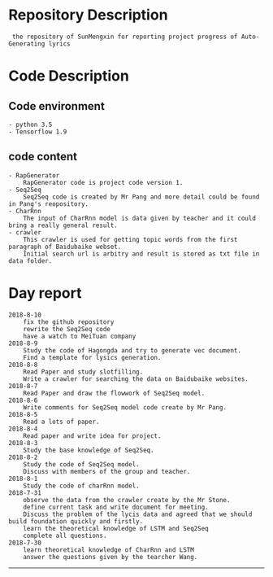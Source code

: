 # Repository Description

     the repository of SunMengxin for reporting project progress of Auto-Generating lyrics
     
# Code Description

## Code environment      
    - python 3.5       
    - Tensorflow 1.9         
## code content  
    - RapGenerator
        RapGenerator code is project code version 1.
    - Seq2Seq            
        Seq2Seq code is created by Mr Pang and more detail could be found in Pang's reopository.         
    - CharRnn             
        The input of CharRnn model is data given by teacher and it could bring a really general result.
    - crawler           
        This crawler is used for getting topic words from the first paragraph of Baidubaike webset.
        Initial search url is arbitry and result is stored as txt file in data folder.  

# Day report
    2018-8-10
        fix the github repository
        rewrite the Seq2Seq code
        have a watch to MeiTuan company
    2018-8-9          
        Study the code of Hagongda and try to generate vec document.              
        Find a template for lysics generation.          
    2018-8-8         
        Read Paper and study slotfilling.             
        Write a crawler for searching the data on Baidubaike websites.   
    2018-8-7           
        Read Paper and draw the flowwork of Seq2Seq model.           
    2018-8-6           
        Write comments for Seq2Seq model code create by Mr Pang.           
    2018-8-5           
        Read a lots of paper.           
    2018-8-4           
        Read paper and write idea for project.           
    2018-8-3           
        Study the base knowledge of Seq2Seq.           
    2018-8-2           
        Study the code of Seq2Seq model. 
        Discuss with members of the group and teacher.
    2018-8-1           
        Study the code of charRnn model.
    2018-7-31           
        observe the data from the crawler create by the Mr Stone.
        define current task and write document for meeting.
        Discuss the problem of the lycis data and agreed that we should build foundation quickly and firstly.
        learn the theoretical knowledge of LSTM and Seq2Seq  
        complete all questions. 
    2018-7-30           
        learn theoretical knowledge of CharRnn and LSTM 
        answer the questions given by the tearcher Wang.
        
***
